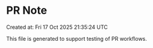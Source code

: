 # PR Note

Created at: Fri 17 Oct 2025 21:35:24 UTC

This file is generated to support testing of PR workflows.

